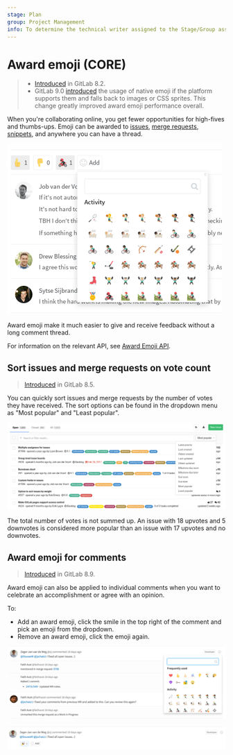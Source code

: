 ```yaml
---
stage: Plan
group: Project Management
info: To determine the technical writer assigned to the Stage/Group associated with this page, see https://about.gitlab.com/handbook/engineering/ux/technical-writing/#assignments
---
```


# Award emoji **(CORE)**

> - [Introduced](https://gitlab.com/gitlab-org/gitlab-foss/-/merge_requests/1825) in GitLab 8.2.
> - GitLab 9.0 [introduced](https://gitlab.com/gitlab-org/gitlab-foss/-/merge_requests/9570) the usage of native emoji if the platform
>   supports them and falls back to images or CSS sprites. This change greatly
>   improved award emoji performance overall.

When you're collaborating online, you get fewer opportunities for high-fives
and thumbs-ups. Emoji can be awarded to [issues](project/issues/index.md), [merge requests](project/merge_requests/index.md),
[snippets](snippets.md), and anywhere you can have a thread.

![Award emoji](img/award_emoji_select.png)

Award emoji make it much easier to give and receive feedback without a long
comment thread.

For information on the relevant API, see [Award Emoji API](../api/award_emoji.md).

## Sort issues and merge requests on vote count

> [Introduced](https://gitlab.com/gitlab-org/gitlab-foss/-/merge_requests/2781) in GitLab 8.5.

You can quickly sort issues and merge requests by the number of votes they
have received. The sort options can be found in the dropdown menu as "Most
popular" and "Least popular".

![Votes sort options](img/award_emoji_votes_sort_options.png)

The total number of votes is not summed up. An issue with 18 upvotes and 5
downvotes is considered more popular than an issue with 17 upvotes and no
downvotes.

## Award emoji for comments

> [Introduced](https://gitlab.com/gitlab-org/gitlab-foss/-/merge_requests/4291) in GitLab 8.9.

Award emoji can also be applied to individual comments when you want to
celebrate an accomplishment or agree with an opinion.

To:

- Add an award emoji, click the smile in the top right of the comment and pick an emoji from the dropdown.
- Remove an award emoji, click the emoji again.

![Picking an emoji for a comment](img/award_emoji_comment_picker.png)

![An award emoji has been applied to a comment](img/award_emoji_comment_awarded.png)
